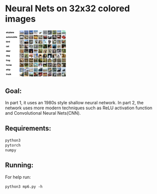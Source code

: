 # Neural Nets on 32x32 colored images
<img src="https://github.com/tonyjoo974/Neural-Net/blob/master/cifar-10.png" width="40%"></img>

## Goal:
In part 1, it uses an 1980s style shallow neural network. In part 2, the network uses more modern techniques such as ReLU activation function and Convolutional Neural Nets(CNN).

## Requirements:
```
python3
pytorch
numpy
```
## Running:
For help run:
```
python3 mp6.py -h
```
